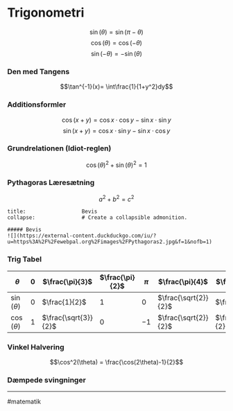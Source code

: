 # Trigonometri

$$\sin(\theta) = \sin(\pi - \theta)$$
$$\cos(\theta) = \cos(-\theta)$$
$$\sin(-\theta) = -\sin(\theta)$$

### Den med Tangens
$$\tan^{-1}(x)= \int\frac{1}{1+y^2}dy$$


### Additionsformler
$$\cos(x+y) = \cos x \cdot \cos y - \sin x \cdot \sin y$$
$$\sin(x+y) = \cos x \cdot \sin y - \sin x \cdot \cos y$$

### Grundrelationen (Idiot-reglen)
$$\cos(\theta)^2 + \sin(\theta)^2 = 1$$
### Pythagoras Læresætning
$$a^2 + b^2 = c^2$$
```ad-example # Admonition type. See below for a list of available types.
title:                  Bevis
collapse:               # Create a collapsible admonition.

##### Bevis
![](https://external-content.duckduckgo.com/iu/?u=https%3A%2F%2Fewebpal.org%2Fimages%2FPythagoras2.jpg&f=1&nofb=1)
```

### Trig Tabel
| $\theta$ | $0$ | $\frac{\pi}{3}$ | $\frac{\pi}{2}$ | $\pi$ | $\frac{\pi}{4}$ | $\frac{\pi}{6}$ |
|--|-- |--|--|--| -- | -- |
| $\sin(\theta)$ | $0$ | $\frac{1}{2}$|  $1$ | $0$ |$\frac{\sqrt{2}}{2}$ | $\frac{1}{2}$ |
| $\cos(\theta)$ | $1$ | $\frac{\sqrt{3}}{2}$ | $0$ | $-1$ | $\frac{\sqrt{2}}{2}$ | $\frac{\sqrt{3}}{2}$ |

### Vinkel Halvering
$$\cos^2(\theta) = \frac{\cos(2\theta)-1}{2}$$

### Dæmpede svingninger


---
#matematik